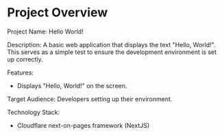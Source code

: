 # Project Overview

Project Name: Hello World!

Description: A basic web application that displays the text "Hello, World!". This serves as a simple test to ensure the development environment is set up correctly.

Features:

*   Displays "Hello, World!" on the screen.

Target Audience: Developers setting up their environment.

Technology Stack:

*   Cloudflare next-on-pages framework (NextJS)